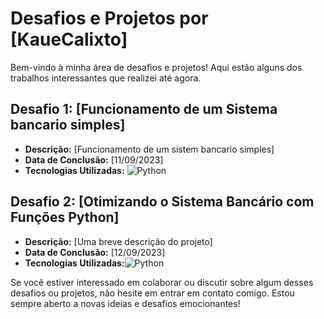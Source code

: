 # Desafios e Projetos por [KaueCalixto]

Bem-vindo à minha área de desafios e projetos! Aqui estão alguns dos trabalhos interessantes que realizei até agora.

## Desafio 1: [Funcionamento de um Sistema bancario simples]

- **Descrição:** [Funcionamento de um sistem bancario simples]
- **Data de Conclusão:** [11/09/2023]
- **Tecnologias Utilizadas:** ![Python](https://img.shields.io/badge/Python-3670A0?style=for-the-badge&logo=python&logoColor=ffdd54)&nbsp;

## Desafio 2: [Otimizando o Sistema Bancário com Funções Python]

- **Descrição:** [Uma breve descrição do projeto]
- **Data de Conclusão:** [12/09/2023]
- **Tecnologias Utilizadas:**![Python](https://img.shields.io/badge/Python-3670A0?style=for-the-badge&logo=python&logoColor=ffdd54)&nbsp;


Se você estiver interessado em colaborar ou discutir sobre algum desses desafios ou projetos, não hesite em entrar em contato comigo. Estou sempre aberto a novas ideias e desafios emocionantes!
